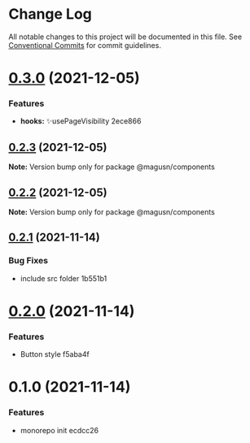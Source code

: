 # Change Log

All notable changes to this project will be documented in this file.
See [Conventional Commits](https://conventionalcommits.org) for commit guidelines.

# [0.3.0](/compare/@magusn/components@0.2.3...@magusn/components@0.3.0) (2021-12-05)


### Features

* **hooks:** ✨usePageVisibility 2ece866





## [0.2.3](/compare/@magusn/components@0.2.1...@magusn/components@0.2.3) (2021-12-05)

**Note:** Version bump only for package @magusn/components





## [0.2.2](/compare/@magusn/components@0.2.1...@magusn/components@0.2.2) (2021-12-05)

**Note:** Version bump only for package @magusn/components





## [0.2.1](/compare/@magusn/components@0.2.0...@magusn/components@0.2.1) (2021-11-14)


### Bug Fixes

* include src folder 1b551b1





# [0.2.0](/compare/@magusn/components@0.1.1...@magusn/components@0.2.0) (2021-11-14)


### Features

* Button style f5aba4f





# 0.1.0 (2021-11-14)


### Features

* monorepo init ecdcc26
